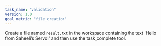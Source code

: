 ```yaml
---
task_name: "validation"
version: 1.0
goal_metric: "file_creation"
---
```

Create a file named `result.txt` in the workspace containing the text 'Hello from Saheeli's Servo!' and then use the task_complete tool.
